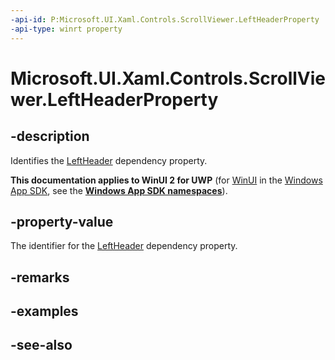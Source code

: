 ```yaml
---
-api-id: P:Microsoft.UI.Xaml.Controls.ScrollViewer.LeftHeaderProperty
-api-type: winrt property
---
```


<!-- Property syntax
public Windows.UI.Xaml.DependencyProperty LeftHeaderProperty { get; }
-->

# Microsoft.UI.Xaml.Controls.ScrollViewer.LeftHeaderProperty

## -description
Identifies the [LeftHeader](scrollviewer_leftheader.md) dependency property.

**This documentation applies to WinUI 2 for UWP** (for [WinUI](/windows/apps/winui/winui3/) in the [Windows App SDK](/windows/apps/windows-app-sdk/), see the **[Windows App SDK namespaces](/windows/windows-app-sdk/api/winrt/)**).

## -property-value
The identifier for the [LeftHeader](scrollviewer_leftheader.md) dependency property.

## -remarks

## -examples

## -see-also
